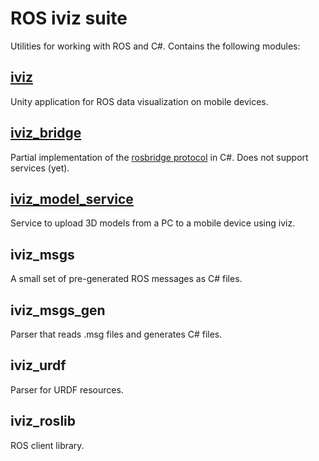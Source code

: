 # ROS iviz suite
Utilities for working with ROS and C#. Contains the following modules:

## [iviz](iviz)
Unity application for ROS data visualization on mobile devices.

## [iviz_bridge](iviz_bridge)
Partial implementation of the [rosbridge protocol](https://github.com/RobotWebTools/rosbridge_suite/blob/groovy-devel/ROSBRIDGE_PROTOCOL.md) in C#. Does not support services (yet).

## [iviz_model_service](iviz_model_service)
Service to upload 3D models from a PC to a mobile device using iviz.

## iviz_msgs
A small set of pre-generated ROS messages as C# files.

## iviz_msgs_gen
Parser that reads .msg files and generates C# files.

## iviz_urdf
Parser for URDF resources.

## iviz_roslib
ROS client library.
